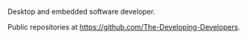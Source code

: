 Desktop and embedded software developer.

Public repositories at https://github.com/The-Developing-Developers.

<!---
GammaSigma1234/GammaSigma1234 is a ✨ special ✨ repository because its `README.md` (this file) appears on your GitHub profile.
You can click the Preview link to take a look at your changes.
--->
